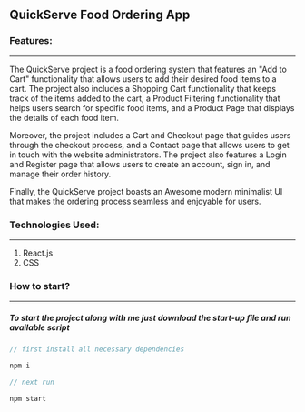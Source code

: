 ## QuickServe Food Ordering App

### Features:

---
The QuickServe project is a food ordering system that features an "Add to Cart" functionality that allows users to add their desired food items to a cart. The project also includes a Shopping Cart functionality that keeps track of the items added to the cart, a Product Filtering functionality that helps users search for specific food items, and a Product Page that displays the details of each food item.

Moreover, the project includes a Cart and Checkout page that guides users through the checkout process, and a Contact page that allows users to get in touch with the website administrators. The project also features a Login and Register page that allows users to create an account, sign in, and manage their order history.

Finally, the QuickServe project boasts an Awesome modern minimalist UI that makes the ordering process seamless and enjoyable for users.

### Technologies Used:

---

1. React.js
2. CSS

### How to start?

---

##### To start the project along with me just download the start-up file and run available script

```javascript
// first install all necessary dependencies

npm i

// next run

npm start

```
